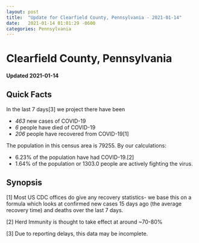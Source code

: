 ```yaml
---
layout: post
title:  "Update for Clearfield County, Pennsylvania - 2021-01-14"
date:   2021-01-14 01:01:29 -0600
categories: Pennsylvania
---
```


# Clearfield County, Pennsylvania
#### Updated 2021-01-14

## Quick Facts

In the last 7 days[3] we project there have been
- *463* new cases of COVID-19
- *6* people have died of COVID-19
- *206* people have recovered from COVID-19[1]

The population in this census area is 79255. By our calculations:
- 6.23% of the population have had COVID-19.[2]
- 1.64% of the population or 1303.0 people are actively fighting the virus.

## Synopsis




[1] Most US CDC offices do give any recovery statistics- we base this on a formula which looks at confirmed new cases
15 days ago (the average recovery time) and deaths over the last 7 days.

[2] Herd Immunity is thought to take effect at around ~70-80%

[3] Due to reporting delays, this data may be incomplete.
 
    